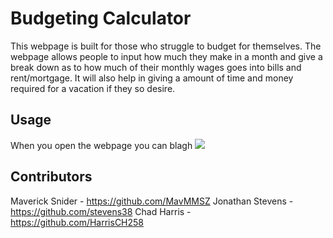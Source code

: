 # Budgeting Calculator
This webpage is built for those who struggle to budget for themselves.
The webpage allows people to input how much they make in a month and give a break down as to how much of their monthly wages goes into bills and rent/mortgage.
It will also help in giving a amount of time and money required for a vacation if they so desire.

## Usage
When you open the webpage you can blagh
![](./assets/Untitled%20Video%20September%2021,%202024%206_23%20PM.gif)

## Contributors
Maverick Snider - https://github.com/MavMMSZ
Jonathan Stevens - https://github.com/stevens38
Chad Harris - https://github.com/HarrisCH258